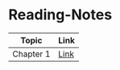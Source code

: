# Reading-Notes




| Topic      | Link |
| ---------- | ----------- |
|   Chapter 1  | [Link](https://hamzaqahoush.github.io/Reading-Notes-401/BigO)|




